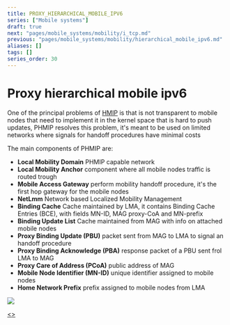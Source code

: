 ```yaml
---
title: PROXY_HIERARCHICAL_MOBILE_IPV6
series: ["Mobile systems"]
draft: true
next: "pages/mobile_systems/mobility/i_tcp.md"
previous: "pages/mobile_systems/mobility/hierarchical_mobile_ipv6.md"
aliases: []
tags: []
series_order: 30
---
```


# Proxy hierarchical mobile ipv6

One of the principal problems of [HMIP](pages/mobile_systems/mobility/proxy_hierarchical_mobile_ipv6.md)  is that is not transparent to mobile nodes that need to implement it in the kernel space that is hard to push updates, PHMIP resolves this problem, it's meant to be used on limited networks where signals for handoff procedures have minimal costs

The main components of PHMIP are:

- **Local Mobility Domain** PHMIP capable network
- **Local Mobility Anchor** component where all mobile nodes traffic is routed trough
- **Mobile Access Gateway** perform mobility handoff procedure, it's the first hop gateway for the mobile nodes
- **NetLmm** Network based Localized Mobility Management
- **Binding Cache** Cache maintained by LMA, it contains Binding Cache Entries (BCE), with fields MN-ID, MAG proxy-CoA and MN-prefix
- **Binding Update List**  Cache maintained from MAG with info on attached mobile nodes
- **Proxy Binding Update (PBU)**  packet sent from MAG to LMA to signal an handoff procedure
- **Proxy Binding Acknowledge (PBA)** response packet of a PBU sent frol LMA to MAG
- **Proxy Care of Address (PCoA)**  public address of MAG
- **Mobile Node Identifier (MN-ID)**  unique identifier assigned to mobile nodes
- **Home Network Prefix** prefix assigned to mobile nodes from LMA

![](assets/mobile_systems/Pasted%20image%2020240608155305.png)

[<](pages/mobile_systems/mobility/hierarchical_mobile_ipv6.md)[>](pages/mobile_systems/mobility/i_tcp.md)
